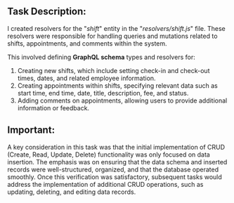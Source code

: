 ## Task Description:

I created resolvers for the "_shift_" entity in the "_resolvers/shift.js_" file. These resolvers were responsible for handling queries and mutations related to shifts, appointments, and comments within the system.

This involved defining **GraphQL schema** types and resolvers for:

1. Creating new shifts, which include setting check-in and check-out times, dates, and related employee information.
2. Creating appointments within shifts, specifying relevant data such as start time, end time, date, title, description, fee, and status.
3. Adding comments on appointments, allowing users to provide additional information or feedback.

## Important:

A key consideration in this task was that the initial implementation of CRUD (Create, Read, Update, Delete) functionality was only focused on data insertion. The emphasis was on ensuring that the data schema and inserted records were well-structured, organized, and that the database operated smoothly. Once this verification was satisfactory, subsequent tasks would address the implementation of additional CRUD operations, such as updating, deleting, and editing data records.

